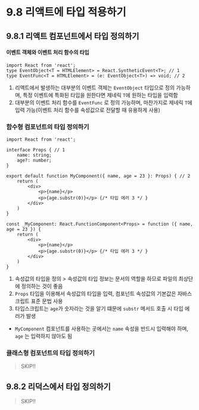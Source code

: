 # 9.8 리액트에 타입 적용하기
## 9.8.1 리액트 컴포넌트에서 타입 정의하기

#### 이벤트 객체와 이벤트 처리 함수의 타입
```tsx
import React from 'react';
type EventObject<T = HTMLElement> = React.SyntheticEvent<T>; // 1
type EventFunc<T = HTMLElement> = (e: EventObject<T>) => void; // 2
```

1) 리액트에서 발생하는 대부분의 이벤트 객체는 `EventObject` 타입으로 정의 가능하며, 특정 이벤트에 특화된 타입을 원한다면 제네릭 `T`에 원하는 타입을 입력함
2) 대부분의 이벤트 처리 함수를 `EventFunc` 로 정의 가능하며, 마찬가지로 제네릭 `T`에 입력 가능(이벤트 처리 함수를 속성값으로 전달할 때 유용하게 사용)

### 함수형 컴포넌트의 타입 정의하기
```tsx
import React from 'react';

interface Props { // 1
    name: string;
    age?: number;
}

export default function MyComponent({ name, age = 23 }: Props) { // 2 
    return (
        <div>
            <p>{name}</p>
            <p>{age.substr(0)}</p> {/* 타입 에러 3 */ } 
        </div>
    )
}

const _MyComponent: React.FunctionComponent<Props> = function ({ name, age = 23 }) {
    return (
        <div>
            <p>{name}</p>
            <p>{age.substr(0)}</p> {/* 타입 에러 3 */ }
        </div>
    )
}
```

1) 속성값의 타입을 정의 > 속성값의 타입 정보는 문서의 역할을 하므로 파일의 최상단에 정의하는 것이 좋음
2) `Props` 타입을 이용해서 속성값의 타입을 입력, 컴포넌트 속성값의 기본값은 자바스크립트 표준 문법 사용
3) 타입스크립트는 `age`가 숫자라는 것을 알기 떄문에 `substr` 메서드 호출 시 타입 에러가 발생
- `MyComponent` 컴포넌트를 사용하는 곳에서는 `name` 속성을 반드시 입력해야 하며, `age` 는 입력하지 않아도 됨

### 클래스형 컴포넌트의 타입 정의하기
> SKIP!!

## 9.8.2 리덕스에서 타입 정의하기
> SKIP!!